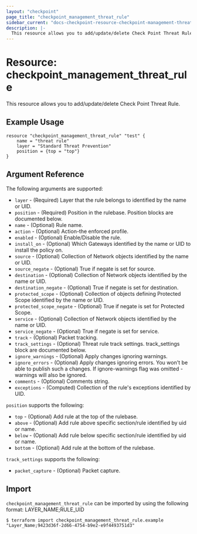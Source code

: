 ```yaml
---
layout: "checkpoint"
page_title: "checkpoint_management_threat_rule"
sidebar_current: "docs-checkpoint-resource-checkpoint-management-threat-rule"
description: |-
  This resource allows you to add/update/delete Check Point Threat Rule.
---
```


# Resource: checkpoint_management_threat_rule

This resource allows you to add/update/delete Check Point Threat Rule.

## Example Usage


```hcl
resource "checkpoint_management_threat_rule" "test" {
	name = "threat rule"
    layer = "Standard Threat Prevention"
	position = {top = "top"}
}
```

## Argument Reference

The following arguments are supported:

* `layer` - (Required) Layer that the rule belongs to identified by the name or UID.
* `position` - (Required) Position in the rulebase. Position blocks are documented below.
* `name` - (Optional) Rule name.
* `action` - (Optional) Action-the enforced profile.
* `enabled` - (Optional) Enable/Disable the rule.
* `install_on` - (Optional) Which Gateways identified by the name or UID to install the policy on.
* `source` - (Optional) Collection of Network objects identified by the name or UID.
* `source_negate` - (Optional) True if negate is set for source.
* `destination` - (Optional) Collection of Network objects identified by the name or UID.
* `destination_negate` - (Optional) True if negate is set for destination.
* `protected_scope` - (Optional) Collection of objects defining Protected Scope identified by the name or UID.
* `protected_scope_negate` - (Optional) True if negate is set for Protected Scope.
* `service` - (Optional) Collection of Network objects identified by the name or UID.
* `service_negate` - (Optional) True if negate is set for service.
* `track` - (Optional) Packet tracking.
* `track_settings` - (Optional) Threat rule track settings. track_settings block are documented below.
* `ignore_warnings` - (Optional) Apply changes ignoring warnings.
* `ignore_errors` - (Optional) Apply changes ignoring errors. You won't be able to publish such a changes. If ignore-warnings flag was omitted - warnings will also be ignored.
* `comments` - (Optional) Comments string.
* `exceptions` - (Computed) Collection of the rule's exceptions identified by UID.


`position` supports the following:

* `top` - (Optional) Add rule at the top of the rulebase.
* `above` - (Optional) Add rule above specific section/rule identified by uid or name.
* `below` - (Optional) Add rule below specific section/rule identified by uid or name.
* `bottom` - (Optional) Add rule at the bottom of the rulebase.

`track_settings` supports the following:

* `packet_capture` - (Optional) Packet capture.


## Import

`checkpoint_management_threat_rule` can be imported by using the following format: LAYER_NAME;RULE_UID

```
$ terraform import checkpoint_management_threat_rule.example "Layer_Name;9423d36f-2d66-4754-b9e2-e9f4493751d3"
```